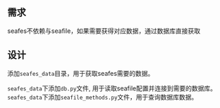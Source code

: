 ## 需求
seafes不依赖与seafile，如果需要获得对应数据，通过数据库直接获取

## 设计
添加`seafes_data`目录，用于获取seafes需要的数据。

`seafes_data`下添加`db.py`文件, 用于读取seafile配置并连接到需要的数据库。
`seafes_data`下添加`seafile_methods.py`文件，用于查询数据库数据。